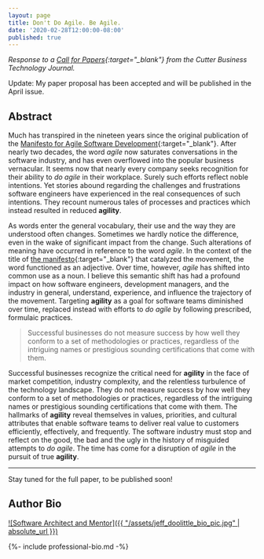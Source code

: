 ```yaml
---
layout: page
title: Don't Do Agile. Be Agile.
date: '2020-02-28T12:00:00-08:00'
published: true
---
```


*Response to a [Call for Papers](https://www.cutter.com/call-papers#disruptagile){:target="_blank"} from the Cutter Business Technology Journal.*

Update: My paper proposal has been accepted and will be published in the April issue.

## Abstract

Much has transpired in the nineteen years since the original publication of the [Manifesto for Agile Software Development](http://agilemanifesto.org/){:target="_blank"}. After nearly two decades, the word *agile* now saturates conversations in the software industry, and has even overflowed into the popular business vernacular. It seems now that nearly every company seeks recognition for their ability to *do agile* in their workplace. Surely such efforts reflect noble intentions. Yet stories abound regarding the challenges and frustrations software engineers have experienced in the real consequences of such intentions. They recount numerous tales of processes and practices which instead resulted in reduced **agility**.

As words enter the general vocabulary, their use and the way they are understood often changes. Sometimes we hardly notice the difference, even in the wake of significant impact from the change. Such alterations of meaning have occurred in reference to the word *agile*. In the context of the title of [the manifesto](http://agilemanifesto.org/){:target="_blank"} that catalyzed the movement, the word functioned as an adjective.  Over time, however, *agile* has shifted into common use as a noun. I believe this semantic shift has had a profound impact on how software engineers, development managers, and the industry in general, understand, experience, and influence the trajectory of the movement. Targeting **agility** as a goal for software teams diminished over time, replaced instead with efforts to *do agile* by following prescribed, formulaic practices.

> Successful businesses do not measure success by how well they conform to a set of methodologies or practices, regardless of the intriguing names or prestigious sounding certifications that come with them.

Successful businesses recognize the critical need for **agility** in the face of market competition, industry complexity, and the relentless turbulence of the technology landscape. They do not measure success by how well they conform to a set of methodologies or practices, regardless of the intriguing names or prestigious sounding certifications that come with them. The hallmarks of **agility** reveal themselves in values, priorities, and cultural attributes that enable software teams to deliver real value to customers efficiently, effectively, and frequently. The software industry must stop and reflect on the good, the bad and the ugly in the history of misguided attempts to *do agile*. The time has come for a disruption of *agile* in the pursuit of true **agility**.

---

Stay tuned for the full paper, to be published soon!

<!-- <br />
The remainder of the paper will encourage the industry to refocus on what attributes actually enable **agility**.

What really matters for attaining **agility**:
* Satisfied Customers
  * Requiring:
    * Excellent Listening and Interviewing Skills
    * Emotional Intelligence
    * Embracing Changing Requirements
    * ...
* Empowered Stakeholders
  * Requiring:
    * Leadership
    * Commitment
    * Accountability
    * Experience
    * Conway & Parkinson
    * Epistemic Humility
    * ...
* Continuous Improvement
  * Requiring:
    * Relentless commitment to quality
    * Waste Elimination
    * Measurement (how can you improve what you don't measure? **real** metrics only, not vanity metrics or the appearance of measurement)
    * Optimal Constraints
    * Innovation and Creativity
    * Technical Empathy
    * ...



> "We hope that our work together as the Agile Alliance helps others in our profession to think..." <br/>
>  -- Jim Highsmith, [History: The Agile Manifesto](http://agilemanifesto.org/history.html){:target="_blank"}

Let's make that hope a reality, disrupting *agile* by reclaiming true **agility**. -->

## Author Bio

[![Software Architect and Mentor]({{ "/assets/jeff_doolittle_bio_pic.jpg" | absolute_url }})](/assets/jeff_doolittle_bio_pic.jpg)

{%- include professional-bio.md -%}
<!-- 

## From the call for papers

* What made agile disruptive?
* What conditions allowed the ideas to be disruptive?
* Is agile now ready for disrupting? If so, why and what would it look like?
* What if the very characteristics that made agile successful are no longer enough? 
* Have the underlying assumptions about team size and organization, decision-making authority, product arrangement, and customer involvement run their course?
* Proponents say others "are not doing it right"
* Premise: disruption is needed to keep agile alive and relevant
* What factors are contributing to the ineffectiveness of agile?
* What is needed for agile to operate and deliver results in non-ideal contexts?
* Are the underlying assumptions about team size and organization sound?
* Where should decision-making authority lay?
* Have product arrangement and customer involvement run their course?
* What can be changed to keep all that works well in agile while freeing agile to also work in unanticipated situations?
* How can disruptive agile improve customer delight?
* What’s changed in the past two decades that agile can now leverage?
* Are there any current, albeit less popular, agile ideas that should be brought into the spotlight?

## Notes

Problems

Planning Phobia
Big Design Phobia
Emotion over Reason
Squelching Ideas
Assuming there is one single "Right Way"
The Bogeyman of "Waterfall"
Outsourcing Thinking

Ceremonies + Practices ⇏ Agility 
Kanban
Scrum
Stand ups
Sprints
Story Boards and Points

Principles + Priorities ⇒ Agility 


[Scott]
Iterative: Means that you do things in reasonable chunks of work that repeat on a basic rhythm.
Incremental: Means that you can come back to a piece you worked on before and extend it.
Empiracle: Means that your decisions for zigs and zags are based on data from your plan, resources, and progress.

You have a Project Plan, you identify dependencies and then work along the critical path to build things in order of dependency.
Agile uses a "user-story" approach and almost guarantees both functional decomposition and maximum-rework. This is so bad that it's (almost) a truism.  That's bad.  But the actual problem is not Agile. The problem is the use of requirements (user-stories) to drive the process. More accurately it's the lack of having a plan while giving the appearance of having a plan.
The use of user-stories makes injecting any architecture and planning very difficult. Using Agile the way that it's often portrayed may well have it's roots more in prototyping.  Regardless, it's among the worst way to plan and execute a software project.  But the problem is not the Iterative, Incremental, and Empirical parts of Agile.  These aspects are required to successfully do thin slices and The Method more generally!
[/Scott]


Basecamp
Shape Up
https://basecamp.com/shapeup


https://devops.com/dont-do-agile-and-devops-by-the-book/




## Appendices

### Excerpts from [History: The Agile Manifesto](http://agilemanifesto.org/history.html){:target="_blank"}

- "get all the lightweight method leaders in one room"
- "organizational anarchists"
- "organizational models based on people, collaboration, and building the types of organizational communities in which we would want to work."
- "values and culture"
- avoiding "process for process’ sake"
- "The Agile movement is not anti-methodology, in fact, many of us want to restore credibility to the word methodology. We want to restore a balance. We embrace modeling, but not in order to file some diagram in a dusty corporate repository. We embrace documentation, but not hundreds of pages of never-maintained and rarely-used tomes. We plan, but recognize the limits of planning in a turbulent environment."

- "We hope that our work together as the Agile Alliance helps others in our profession to think about software development, methodologies, and organizations, in new– more agile – ways. If so, we’ve accomplished our goals." -->
